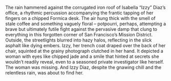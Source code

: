 The rain hammered against the corrugated iron roof of Isabella “Izzy” Diaz’s office, a rhythmic percussion accompanying the frantic tapping of her fingers on a chipped Formica desk.  The air hung thick with the smell of stale coffee and something vaguely floral – potpourri, perhaps, attempting a brave but ultimately futile fight against the pervasive damp that clung to everything in this forgotten corner of San Francisco’s Mission District.  Outside, the streetlights blurred into hazy halos, reflecting in the slick asphalt like dying embers.  Izzy, her trench coat draped over the back of her chair, squinted at the grainy photograph clutched in her hand.  It depicted a woman with eyes like chipped jade and a smile that hinted at secrets she wouldn’t readily reveal, even to a seasoned private investigator like herself.  The woman was missing.  And Izzy Diaz, despite the gnawing chill and the relentless rain, was about to find her.

